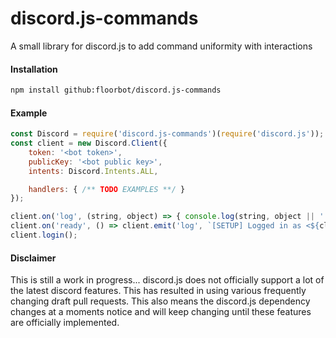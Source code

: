 # discord.js-commands

A small library for discord.js to add command uniformity with interactions

#### Installation

```bash
npm install github:floorbot/discord.js-commands
```

#### Example

```js
const Discord = require('discord.js-commands')(require('discord.js'));
const client = new Discord.Client({
    token: '<bot token>',
    publicKey: '<bot public key>',
    intents: Discord.Intents.ALL,

    handlers: { /** TODO EXAMPLES **/ }
});

client.on('log', (string, object) => { console.log(string, object || '') });
client.on('ready', () => client.emit('log', `[SETUP] Logged in as <${client.user.tag}>`));
client.login();
```

#### Disclaimer

This is still a work in progress...
discord.js does not officially support a lot of the latest discord features. This has resulted in using various frequently changing draft pull requests.
This also means the discord.js dependency changes at a moments notice and will keep changing until these features are officially implemented.
